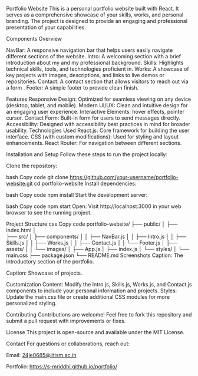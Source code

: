 
Portfolio Website
This is a personal portfolio website built with React. It serves as a comprehensive showcase of your skills, works, and personal branding. The project is designed to provide an engaging and professional presentation of your capabilities.

Components Overview

NavBar: A responsive navigation bar that helps users easily navigate different sections of the website.
Intro: A welcoming section with a brief introduction about my and my professional background.
Skills: Highlights technical skills, tools, and technologies proficient in.
Works: A showcase of key projects with images, descriptions, and links to live demos or repositories.
Contact: A contact section that allows visitors to reach out via a form .
Footer: A simple footer to provide clean finish.


Features
Responsive Design: Optimized for seamless viewing on any device (desktop, tablet, and mobile).
Modern UI/UX: Clean and intuitive design for an engaging user experience.
Interactive Elements: hover effects, pointer cursor.
Contact Form: Built-in form for users to send messages directly.
Accessibility: Designed with accessibility best practices in mind for broader usability.
Technologies Used
React.js: Core framework for building the user interface.
CSS (with custom modifications): Used for styling and layout enhancements.
React Router: For navigation between different sections.

Installation and Setup
Follow these steps to run the project locally:

Clone the repository:

bash
Copy code
git clone https://github.com/your-username/portfolio-website.git
cd portfolio-website
Install dependencies:

bash
Copy code
npm install
Start the development server:

bash
Copy code
npm start
Open: Visit http://localhost:3000 in your web browser to see the running project.

Project Structure
css
Copy code
portfolio-website/
├── public/
│   ├── index.html
│   
├── src/
│   ├── components/
│   │   ├── NavBar.js
│   │   ├── Intro.js
│   │   ├── Skills.js
│   │   ├── Works.js
│   │   ├── Contact.js
│   │   └── Footer.js
│   ├── assets/
│   │   └── images/
│   ├── App.js
│   ├── index.js
│   └── styles/
│       └── main.css
├── package.json
└── README.md
Screenshots
Caption: The introductory section of the portfolio.

Caption: Showcase of projects.

Customization
Content: Modify the Intro.js, Skills.js, Works.js, and Contact.js components to include your personal information and projects.
Styles: Update the main.css file or create additional CSS modules for more personalized styling.

Contributing
Contributions are welcome! Feel free to fork this repository and submit a pull request with improvements or fixes.

License
This project is open-source and available under the MIT License.

Contact
For questions or collaborations, reach out:

Email: 24je0685@iitism.ac.in

Portfolio: https://s-mriddhi.github.io/portfolio/
